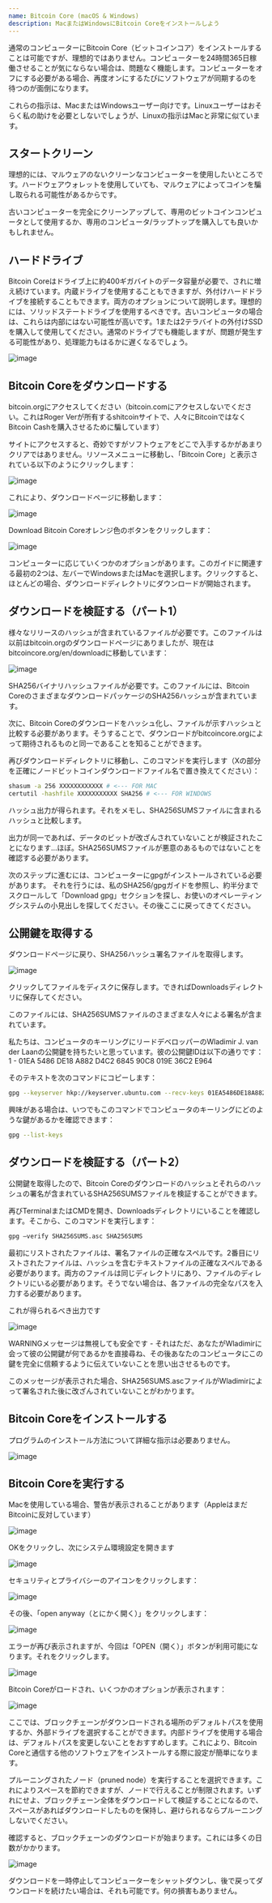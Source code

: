 ```yaml
---
name: Bitcoin Core (macOS & Windows)
description: MacまたはWindowsにBitcoin Coreをインストールしよう
---
```


通常のコンピューターにBitcoin Core（ビットコインコア）をインストールすることは可能ですが、理想的ではありません。コンピューターを24時間365日稼働させることが気にならない場合は、問題なく機能します。コンピューターをオフにする必要がある場合、再度オンにするたびにソフトウェアが同期するのを待つのが面倒になります。

これらの指示は、MacまたはWindowsユーザー向けです。Linuxユーザーはおそらく私の助けを必要としないでしょうが、Linuxの指示はMacと非常に似ています。

## スタートクリーン

理想的には、マルウェアのないクリーンなコンピューターを使用したいところです。ハードウェアウォレットを使用していても、マルウェアによってコインを騙し取られる可能性があるからです。

古いコンピューターを完全にクリーンアップして、専用のビットコインコンピュータとして使用するか、専用のコンピュータ/ラップトップを購入しても良いかもしれません。

## ハードドライブ

Bitcoin Coreはドライブ上に約400ギガバイトのデータ容量が必要で、されに増え続けています。内蔵ドライブを使用することもできますが、外付けハードドライブを接続することもできます。両方のオプションについて説明します。理想的には、ソリッドステートドライブを使用するべきです。古いコンピュータの場合は、これらは内部にはない可能性が高いです。1または2テラバイトの外付けSSDを購入して使用してください。通常のドライブでも機能しますが、問題が発生する可能性があり、処理能力もはるかに遅くなるでしょう。

![image](assets/1.webp)

## Bitcoin Coreをダウンロードする

bitcoin.orgにアクセスしてください（bitcoin.comにアクセスしないでください。これはRoger Verが所有するshitcoinサイトで、人々にBitcoinではなくBitcoin Cashを購入させるために騙しています）

サイトにアクセスすると、奇妙ですがソフトウェアをどこで入手するかがあまりクリアではありません。リソースメニューに移動し、「Bitcoin Core」と表示されている以下のようにクリックします：

![image](assets/2.webp)

これにより、ダウンロードページに移動します：

![image](assets/3.webp)

Download Bitcoin Coreオレンジ色のボタンをクリックします：

![image](assets/4.webp)

コンピューターに応じていくつかのオプションがあります。このガイドに関連する最初の2つは、左バーでWindowsまたはMacを選択します。クリックすると、ほとんどの場合、ダウンロードディレクトリにダウンロードが開始されます。

## ダウンロードを検証する（パート1）

様々なリリースのハッシュが含まれているファイルが必要です。このファイルは以前はbitcoin.orgのダウンロードページにありましたが、現在はbitcoincore.org/en/downloadに移動しています：

![image](assets/5.webp)

SHA256バイナリハッシュファイルが必要です。このファイルには、Bitcoin CoreのさまざまなダウンロードパッケージのSHA256ハッシュが含まれています。

次に、Bitcoin Coreのダウンロードをハッシュ化し、ファイルが示すハッシュと比較する必要があります。そうすることで、ダウンロードがbitcoincore.orgによって期待されるものと同一であることを知ることができます。

再びダウンロードディレクトリに移動し、このコマンドを実行します（Xの部分を正確にノードビットコインダウンロードファイル名で置き換えてください）：

```bash
shasum -a 256 XXXXXXXXXXXX # <--- FOR MAC
certutil -hashfile XXXXXXXXXXX SHA256 # <--- FOR WINDOWS
```

ハッシュ出力が得られます。それをメモし、SHA256SUMSファイルに含まれるハッシュと比較します。

出力が同一であれば、データのビットが改ざんされていないことが検証されたことになります…ほぼ。SHA256SUMSファイルが悪意のあるものではないことを確認する必要があります。

次のステップに進むには、コンピューターにgpgがインストールされている必要があります。
それを行うには、私のSHA256/gpgガイドを参照し、約半分までスクロールして「Download gpg」セクションを探し、お使いのオペレーティングシステムの小見出しを探してください。その後ここに戻ってきてください。

## 公開鍵を取得する

ダウンロードページに戻り、SHA256ハッシュ署名ファイルを取得します。

![image](assets/6.webp)

クリックしてファイルをディスクに保存します。できればDownloadsディレクトリに保存してください。

このファイルには、SHA256SUMSファイルのさまざまな人々による署名が含まれています。

私たちは、コンピュータのキーリングにリードデベロッパーのWladimir J. van der Laanの公開鍵を持ちたいと思っています。彼の公開鍵IDは以下の通りです：
1 - 01EA 5486 DE18 A882 D4C2 6845 90C8 019E 36C2 E964

そのテキストを次のコマンドにコピーします：

```bash
gpg --keyserver hkp://keyserver.ubuntu.com --recv-keys 01EA5486DE18A882D4C2684590C8019E36C2E964
```

興味がある場合は、いつでもこのコマンドでコンピュータのキーリングにどのような鍵があるかを確認できます：

```bash
gpg --list-keys
```

## ダウンロードを検証する（パート2）

公開鍵を取得したので、Bitcoin Coreのダウンロードのハッシュとそれらのハッシュの署名が含まれているSHA256SUMSファイルを検証することができます。

再びTerminalまたはCMDを開き、Downloadsディレクトリにいることを確認します。そこから、このコマンドを実行します：

```bash
gpg –verify SHA256SUMS.asc SHA256SUMS
```

最初にリストされたファイルは、署名ファイルの正確なスペルです。2番目にリストされたファイルは、ハッシュを含むテキストファイルの正確なスペルである必要があります。両方のファイルは同じディレクトリにあり、ファイルのディレクトリにいる必要があります。そうでない場合は、各ファイルの完全なパスを入力する必要があります。

これが得られるべき出力です

![image](assets/7.webp)

WARNINGメッセージは無視しても安全です - それはただ、あなたがWladimirに会って彼の公開鍵が何であるかを直接尋ね、その後あなたのコンピュータにこの鍵を完全に信頼するように伝えていないことを思い出させるものです。

このメッセージが表示された場合、SHA256SUMS.ascファイルがWladimirによって署名された後に改ざんされていないことがわかります。

## Bitcoin Coreをインストールする

プログラムのインストール方法について詳細な指示は必要ありません。

![image](assets/8.webp)

## Bitcoin Coreを実行する

Macを使用している場合、警告が表示されることがあります（AppleはまだBitcoinに反対しています）

![image](assets/9.webp)

OKをクリックし、次にシステム環境設定を開きます

![image](assets/10.webp)

セキュリティとプライバシーのアイコンをクリックします：

![image](assets/11.webp)

その後、「open anyway（とにかく開く）」をクリックします：

![image](assets/12.webp)

エラーが再び表示されますが、今回は「OPEN（開く）」ボタンが利用可能になります。それをクリックします。

![image](assets/13.webp)

Bitcoin Coreがロードされ、いくつかのオプションが表示されます：

![image](assets/14.webp)

ここでは、ブロックチェーンがダウンロードされる場所のデフォルトパスを使用するか、外部ドライブを選択することができます。内部ドライブを使用する場合は、デフォルトパスを変更しないことをおすすめします。これにより、Bitcoin Coreと通信する他のソフトウェアをインストールする際に設定が簡単になります。

プルーニングされたノード（pruned node）を実行することを選択できます。これによりスペースを節約できますが、ノードで行えることが制限されます。いずれにせよ、ブロックチェーン全体をダウンロードして検証することになるので、スペースがあればダウンロードしたものを保持し、避けられるならプルーニングしないでください。

確認すると、ブロックチェーンのダウンロードが始まります。これには多くの日数がかかります。

![image](assets/15.webp)

ダウンロードを一時停止してコンピューターをシャットダウンし、後で戻ってダウンロードを続けたい場合は、それも可能です。何の損害もありません。

